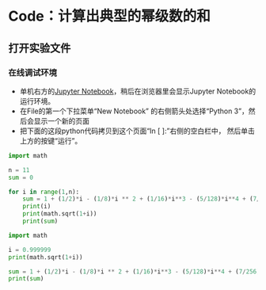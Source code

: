# Code：计算出典型的幂级数的和

## 打开实验文件

### 在线调试环境

- 单机右方的[Jupyter Notebook](https://mybinder.org/v2/gh/ipython/ipython-in-depth/master?filepath=binder/Index.ipynb)，稍后在浏览器里会显示Jupyter Notebook的运行环境。
- 在File的第一个下拉菜单“New Notebook” 的右侧箭头处选择“Python 3”，然后会显示一个新的页面
- 把下面的这段python代码拷贝到这个页面“In [ ]:”右侧的空白栏中， 然后单击上方的按键“运行”。

```python
import math

n = 11
sum = 0

for i in range(1,n):
    sum = 1 + (1/2)*i - (1/8)*i ** 2 + (1/16)*i**3 - (5/128)*i**4 + (7/256)*i**5
    print(i)
    print(math.sqrt(1+i))
    print(sum)
```

```python
import math

i = 0.999999
print(math.sqrt(1+i))

sum = 1 + (1/2)*i - (1/8)*i ** 2 + (1/16)*i**3 - (5/128)*i**4 + (7/256)*i**5
print(sum)
```